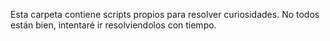 Esta carpeta contiene scripts propios para resolver curiosidades. 
No todos están bien, intentaré ir resolviendolos con tiempo. 
